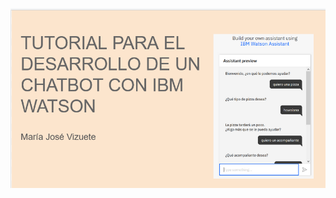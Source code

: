 [![Watch the video](https://github.com/mariajosevizuete2/TUTORIAL-PARA-EL-DESARROLLO-DE-UN-CHATBOT/blob/master/IMG/img28.PNG)](https://youtu.be/getDXSz2xa8) 
